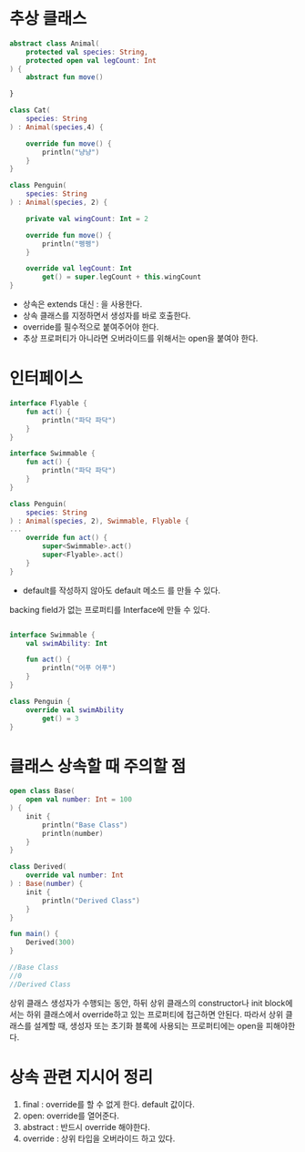 # 추상 클래스
```kotlin
abstract class Animal(
	protected val species: String,
	protected open val legCount: Int
) {
	abstract fun move()

}
```

```kotlin
class Cat(
	species: String
) : Animal(species,4) {

	override fun move() {
		println("냥냥")
	}
} 
```

```kotlin
class Penguin(
	species: String
) : Animal(species, 2) {

	private val wingCount: Int = 2

	override fun move() {
		println("펭펭")
	}

	override val legCount: Int
		get() = super.legCount + this.wingCount
}
```

* 상속은 extends 대신 : 을 사용한다.
* 상속 클래스를 지정하면서 생성자를 바로 호출한다.
* override를 필수적으로 붙여주어야 한다.
* 추상 프로퍼티가 아니라면 오버라이드를 위해서는 open을 붙여야 한다.

# 인터페이스
```kotlin
interface Flyable {
	fun act() {
		println("파닥 파닥")
	}
}

interface Swimmable {
	fun act() {
		println("파닥 파닥")
	}
}
```

```kotlin
class Penguin(
	species: String
) : Animal(species, 2), Swimmable, Flyable {
...
	override fun act() {
		super<Swimmable>.act()
		super<Flyable>.act()	
	}
}
```

* default를 작성하지 않아도 default 메소드 를 만들 수 있다.


backing field가 없는 프로퍼티를 Interface에 만들 수 있다.
```kotlin

interface Swimmable {
	val swimAbility: Int

	fun act() {
		println("어푸 어푸")
	}
}

class Penguin {
	override val swimAbility 
		get() = 3
}
```
# 클래스 상속할 때 주의할 점

```kotlin
open class Base(
	open val number: Int = 100
) {
	init {
		println("Base Class")
		println(number)
	}
}

class Derived(
	override val number: Int
) : Base(number) {
	init {
		println("Derived Class")
	}
}

fun main() {
	Derived(300)
}

//Base Class
//0
//Derived Class
```

상위 클래스 생성자가 수행되는 동안, 하뒤 
상위 클래스의 constructor나 init block에서는 하위 클래스에서 override하고 있는 프로퍼티에 접근하면 안된다.
따라서 상위 클래스를 설계할 때, 생성자 또는 초기화 블록에 사용되는 프로퍼티에는 open을 피해야한다.

# 상속 관련 지시어 정리

1. final : override를 할 수 없게 한다. default 값이다.
2. open: override를 열어준다.
3. abstract : 반드시 override 해야한다.
4. override : 상위 타입을 오버라이드 하고 있다.